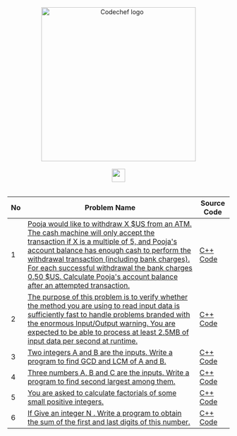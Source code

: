 <!--GFG Logo  -->
<div align="center">
<img src=
"../../images/codechef.png" alt="Codechef logo" width="350px">
</div>
<br>


<!-- Topic - 1 -->
<div align="center">
<img src="https://img.shields.io/badge/Codechef-Beginner-red" height="30px">
</div>

<br>

|No|Problem Name|Source Code|
|--|------------|-----------|  
| 1 | [Pooja would like to withdraw X $US from an ATM. The cash machine will only accept the transaction if X is a multiple of 5, and Pooja's account balance has enough cash to perform the withdrawal transaction (including bank charges). For each successful withdrawal the bank charges 0.50 $US. Calculate Pooja's account balance after an attempted transaction.](https://www.codechef.com/problems/HS08TEST)| [C++ Code](https://github.com/IamBikramPurkait/My-CP-Journey/blob/development/Codechef/atm.cpp)|
| 2 | [The purpose of this problem is to verify whether the method you are using to read input data is sufficiently fast to handle problems branded with the enormous Input/Output warning. You are expected to be able to process at least 2.5MB of input data per second at runtime.](https://www.codechef.com/problems/INTEST)| [C++ Code](https://github.com/IamBikramPurkait/My-CP-Journey/blob/development/Codechef/enourmous_input_test.cpp)|
| 3 | [Two integers A and B are the inputs. Write a program to find GCD and LCM of A and B.](https://www.codechef.com/problems/FLOW016)| [C++ Code](https://github.com/IamBikramPurkait/My-CP-Journey/blob/development/Codechef/gcd_lcm.cpp)|
| 4 | [Three numbers A, B and C are the inputs. Write a program to find second largest among them.](https://www.codechef.com/problems/FLOW017)| [C++ Code](https://github.com/IamBikramPurkait/My-CP-Journey/blob/development/Codechef/second_largest.cpp)|
| 5 | [You are asked to calculate factorials of some small positive integers.](https://www.codechef.com/problems/FCTRL2)| [C++ Code](https://github.com/IamBikramPurkait/My-CP-Journey/blob/development/Codechef/small_factorials.cpp)|
| 6 | [If Give an integer N . Write a program to obtain the sum of the first and last digits of this number.](https://www.codechef.com/problems/FLOW004)| [C++ Code](https://github.com/IamBikramPurkait/My-CP-Journey/blob/development/Codechef/sum_of_first_and_last_digit.cpp)|

<br>


